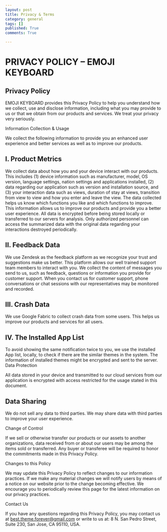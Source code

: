```yaml
---
layout: post
title: Privacy & Terms
category: general
tags: []
published: True
comments: True

---
```


# PRIVACY POLICY – EMOJI KEYBOARD

## Privacy Policy

EMOJI KEYBOARD provides this Privacy Policy to help you understand how we collect, use and disclose information, including what you may provide to us or that we obtain from our products and services. We treat your privacy very seriously.

Information Collection & Usage

We collect the following information to provide you an enhanced user experience and better services as well as to improve our products.


## I. Product Metrics 

We collect data about how you and your device interact with our products. This includes (1) device information such as manufacturer, model, OS version, language settings, nation settings and applications installed, (2) data regarding our application such as version and installation source, and (3) your interaction data such as views, duration of stay at views, transition from view to view and how you enter and leave the view. The data collected helps us know which functions you like and which functions to improve. This information allows us to improve our products and provide you a better user experience. All data is encrypted before being stored locally or transferred to our servers for analysis. Only authorized personnel can access the summarized data with the original data regarding your interactions destroyed periodically. 

## II. Feedback Data 

We use Zendesk as the feedback platform as we recognize your trust and suggestions make us better. This platform allows our well trained support team members to interact with you. We collect the content of messages you send to us, such as feedback, questions or information you provide for customer support. When you contact us for customer support, phone conversations or chat sessions with our representatives may be monitored and recorded. 

## III. Crash Data 

We use Google Fabric to collect crash data from some users. This helps us improve our products and services for all users. 

## IV. The Installed App List 

To avoid showing the same notification twice to you, we use the installed App list, locally, to check if there are the similar themes in the system. The information of installed themes might be encrypted and sent to the server. 
Data Protection

All data stored in your device and transmitted to our cloud services from our application is encrypted with access restricted for the usage stated in this document.

## Data Sharing

We do not sell any data to third parties. We may share data with third parties to improve your user experience.

Change of Control

If we sell or otherwise transfer our products or our assets to another organizations, data received from or about our users may be among the items sold or transferred. Any buyer or transferee will be required to honor the commitments made in this Privacy Policy.

Changes to this Policy

We may update this Privacy Policy to reflect changes to our information practices. If we make any material changes we will notify users by means of a notice on our website prior to the change becoming effective. We encourage you to periodically review this page for the latest information on our privacy practices.

Contact Us

If you have any questions regarding this Privacy Policy, you may contact us at best.theme.forever@gmail.com or write to us at: 8 N. San Pedro Street, Suite 230, San Jose, CA 95110, USA.
